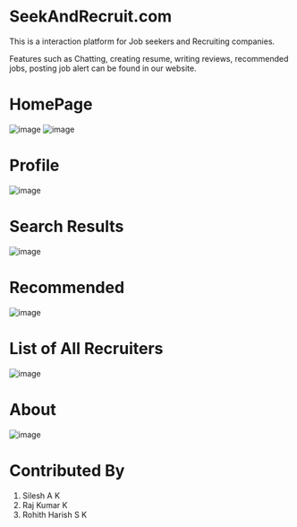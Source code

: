 # SeekAndRecruit.com
This is a interaction platform for Job seekers and Recruiting companies.

Features such as Chatting, creating resume, writing reviews, recommended jobs, posting job alert can be found in our website.

# HomePage
![image](https://github.com/SileshAK/SeekandRecruit.com/assets/98336512/3702b97e-27e3-4ac2-9149-f32e54f2748f)
![image](https://github.com/SileshAK/SeekandRecruit.com/assets/98336512/1611104b-1303-447c-9f14-0e6a9a135496)

# Profile
![image](https://github.com/SileshAK/SeekandRecruit.com/assets/98336512/f69319cd-e2b3-45c5-958f-14121a4f15b1)

# Search Results
![image](https://github.com/SileshAK/SeekandRecruit.com/assets/98336512/73e423f9-500c-49c3-be56-257ac2e50e0f)

# Recommended
![image](https://github.com/SileshAK/SeekandRecruit.com/assets/98336512/a10b2709-9dba-4469-a3ea-80257c5af443)

# List of All Recruiters
![image](https://github.com/SileshAK/SeekandRecruit.com/assets/98336512/34dcd5cb-af47-4e98-9b2f-2ef81ec227bd)

# About 
![image](https://github.com/SileshAK/SeekandRecruit.com/assets/98336512/544a7165-a77b-4e6e-b8e2-59827a9bd2a6)

# Contributed By
1. Silesh A K
2. Raj Kumar K
3. Rohith Harish S K
